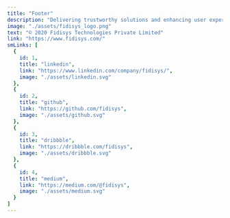 ```yaml
---
title: "Footer"
description: "Delivering trustworthy solutions and enhancing user experience through design and development since 2019."
image: "./assets/fidisys_logo.png"
text: "© 2020 Fidisys Technologies Private Limited"
link: "https://www.fidisys.com/"
smLinks: [
  {
    id: 1,
    title: "linkedin",
    link: "https://www.linkedin.com/company/fidisys/",
    image: "./assets/linkedin.svg"
  },
  {
    id: 2,
    title: "github",
    link: "https://github.com/fidisys",
    image: "./assets/github.svg"
  },
  {
    id: 3,
    title: "dribbble",
    link: "https://dribbble.com/fidisys",
    image: "./assets/dribbble.svg"
  },
  {
    id: 4,
    title: "medium",
    link: "https://medium.com/@fidisys",
    image: "./assets/medium.svg"
  }
]
---
```

